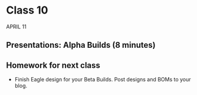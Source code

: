 # Class 10
APRIL 11

## Presentations: Alpha Builds (8 minutes)

## Homework for next class

* Finish Eagle design for your Beta Builds. Post designs and BOMs to your blog.
